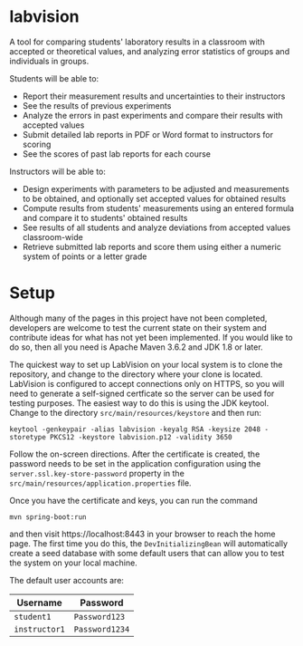 # labvision
A tool for comparing students' laboratory results in a classroom with accepted or theoretical values, and analyzing error statistics of groups and individuals in groups.

Students will be able to:

* Report their measurement results and uncertainties to their instructors
* See the results of previous experiments
* Analyze the errors in past experiments and compare their results with accepted values
* Submit detailed lab reports in PDF or Word format to instructors for scoring
* See the scores of past lab reports for each course

Instructors will be able to:

* Design experiments with parameters to be adjusted and measurements to be obtained, and optionally set accepted values for obtained results
* Compute results from students' measurements using an entered formula and compare it to students' obtained results
* See results of all students and analyze deviations from accepted values classroom-wide
* Retrieve submitted lab reports and score them using either a numeric system of points or a letter grade

# Setup
Although many of the pages in this project have not been completed, developers are welcome to test the current state on their system and contribute ideas for what has not yet been implemented. If you would like to do so, then all you need is Apache Maven 3.6.2 and JDK 1.8 or later.

The quickest way to set up LabVision on your local system is to clone the repository, and change to the directory where your clone is located. LabVision is configured to accept connections only on HTTPS, so you will need to generate a self-signed certficate so the server can be used for testing purposes. The easiest way to do this is using the JDK keytool. Change to the directory `src/main/resources/keystore` and then run:

```
keytool -genkeypair -alias labvision -keyalg RSA -keysize 2048 -storetype PKCS12 -keystore labvision.p12 -validity 3650
```

Follow the on-screen directions. After the certificate is created, the password needs to be set in the application configuration using the `server.ssl.key-store-password` property in the `src/main/resources/application.properties` file.

Once you have the certificate and keys, you can run the command

```
mvn spring-boot:run
```

and then visit https://localhost:8443 in your browser to reach the home page. The first time you do this, the `DevInitializingBean` will automatically create a seed database with some default users that can allow you to test the system on your local machine.

The default user accounts are:

| Username      | Password      |
|---------------|---------------|
| `student1`    | `Password123` |
| `instructor1` | `Password1234` |
